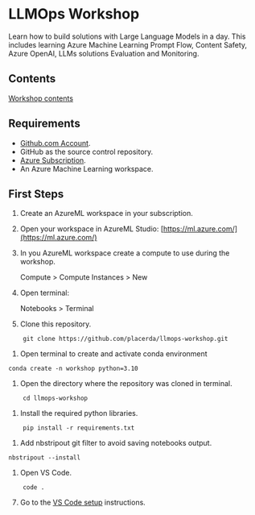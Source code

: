 # LLMOps Workshop

Learn how to build solutions with Large Language Models 
in a day. This includes learning Azure Machine Learning
Prompt Flow, Content Safety, Azure OpenAI, LLMs 
solutions Evaluation and Monitoring.

## Contents

[Workshop contents](TOC.md)

## Requirements

<!-- - Workstation

    - [Azure CLI](https://learn.microsoft.com/en-us/cli/azure/install-azure-cli)
    - [Anaconda](https://docs.conda.io/projects/conda/en/latest/user-guide/install/index.html)
    - [VS Code](https://code.visualstudio.com/)

- Cloud -->

* [Github.com Account](https://github.com).
* GitHub as the source control repository.
* [Azure Subscription](https://azure.com).
* An Azure Machine Learning workspace.

## First Steps

1. Create an AzureML workspace in your subscription.

2. Open your workspace in AzureML Studio: [https://ml.azure.com/](https://ml.azure.com/)

3. In you AzureML workspace create a compute to use during the workshop.

    Compute > Compute Instances > New

3. Open terminal:
    
    Notebooks > Terminal

4. Clone this repository.

```
    git clone https://github.com/placerda/llmops-workshop.git
```

1. Open terminal to create and activate conda environment
```
conda create -n workshop python=3.10
```
1. Open the directory where the repository was cloned in terminal.
```
    cd llmops-workshop
```
1. Install the required python libraries.
```
    pip install -r requirements.txt
```
1. Add nbstripout git filter to avoid saving notebooks output.
```
nbstripout --install
```
1. Open VS Code.
```
    code .
```

7. Go to the [VS Code setup](first_steps/vs_code_setup.md) instructions.
